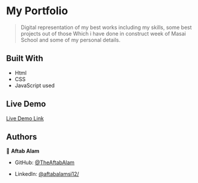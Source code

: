 # My Portfolio

> Digital representation of my best works including my skills, some best projects out of those Which i have done in construct week of Masai School and some of my personal details.


## Built With

- Html
- CSS
- JavaScript used

## Live Demo 

[Live Demo Link](https://aftabalam.netlify.app)






## Authors

👤 **Aftab Alam**

- GitHub: [@TheAftabAlam](https://github.com/Theaftabalam)

- LinkedIn: [@aftabalamsi12/](https://www.linkedin.com/in/aftabalamsi12/)


